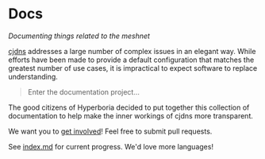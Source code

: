 # Docs

*Documenting things related to the meshnet*

[cjdns](https://github.com/cjdelisle/cjdns) addresses a large number of complex issues in an elegant way. While efforts have been made to provide a default configuration that matches the greatest number of use cases, it is impractical to expect software to replace understanding.

> Enter the documentation project...

The good citizens of Hyperboria decided to put together this collection of documentation to help make the inner workings of cjdns more transparent.

We want you to [get involved](http://roaming-initiative.com/blog/posts/wtfm)! Feel free to submit pull requests.

See [index.md](index.md) for current progress. We'd love more languages!
